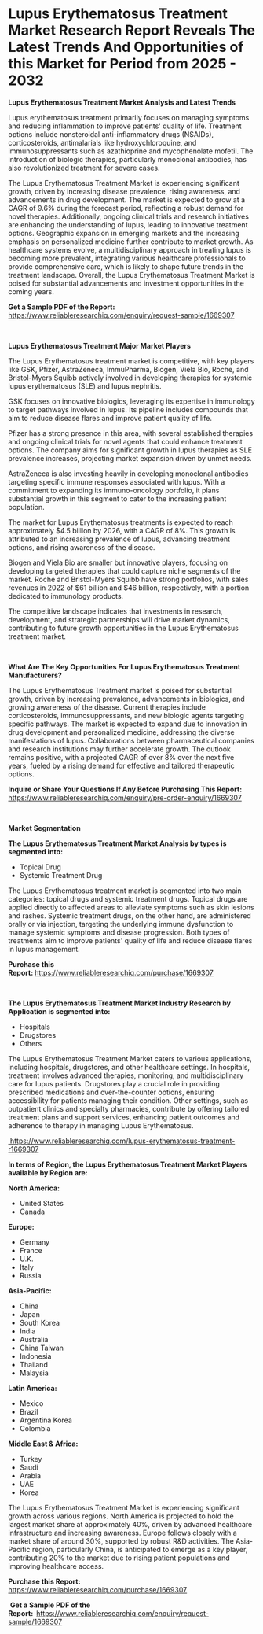 <p><h1>Lupus Erythematosus Treatment Market Research Report Reveals The Latest Trends And Opportunities of this Market for Period from 2025 - 2032</h1></p><p><strong>Lupus Erythematosus Treatment Market Analysis and Latest Trends</strong></p>
<p><p>Lupus erythematosus treatment primarily focuses on managing symptoms and reducing inflammation to improve patients' quality of life. Treatment options include nonsteroidal anti-inflammatory drugs (NSAIDs), corticosteroids, antimalarials like hydroxychloroquine, and immunosuppressants such as azathioprine and mycophenolate mofetil. The introduction of biologic therapies, particularly monoclonal antibodies, has also revolutionized treatment for severe cases.</p><p>The Lupus Erythematosus Treatment Market is experiencing significant growth, driven by increasing disease prevalence, rising awareness, and advancements in drug development. The market is expected to grow at a CAGR of 9.6% during the forecast period, reflecting a robust demand for novel therapies. Additionally, ongoing clinical trials and research initiatives are enhancing the understanding of lupus, leading to innovative treatment options. Geographic expansion in emerging markets and the increasing emphasis on personalized medicine further contribute to market growth. As healthcare systems evolve, a multidisciplinary approach in treating lupus is becoming more prevalent, integrating various healthcare professionals to provide comprehensive care, which is likely to shape future trends in the treatment landscape. Overall, the Lupus Erythematosus Treatment Market is poised for substantial advancements and investment opportunities in the coming years.</p></p>
<p><strong>Get a Sample PDF of the Report:&nbsp;</strong> <a href="https://www.reliableresearchiq.com/enquiry/request-sample/1669307?utm_campaign=3205&utm_medium=2&utm_source=Github&utm_content=ia&utm_term=19042025&utm_id=lupus-erythematosus-treatment">https://www.reliableresearchiq.com/enquiry/request-sample/1669307</a></p>
<p>&nbsp;</p>
<p><strong>Lupus Erythematosus Treatment Major Market Players</strong></p>
<p><p>The Lupus Erythematosus treatment market is competitive, with key players like GSK, Pfizer, AstraZeneca, ImmuPharma, Biogen, Viela Bio, Roche, and Bristol-Myers Squibb actively involved in developing therapies for systemic lupus erythematosus (SLE) and lupus nephritis. </p><p>GSK focuses on innovative biologics, leveraging its expertise in immunology to target pathways involved in lupus. Its pipeline includes compounds that aim to reduce disease flares and improve patient quality of life. </p><p>Pfizer has a strong presence in this area, with several established therapies and ongoing clinical trials for novel agents that could enhance treatment options. The company aims for significant growth in lupus therapies as SLE prevalence increases, projecting market expansion driven by unmet needs.</p><p>AstraZeneca is also investing heavily in developing monoclonal antibodies targeting specific immune responses associated with lupus. With a commitment to expanding its immuno-oncology portfolio, it plans substantial growth in this segment to cater to the increasing patient population.</p><p>The market for Lupus Erythematosus treatments is expected to reach approximately $4.5 billion by 2026, with a CAGR of 8%. This growth is attributed to an increasing prevalence of lupus, advancing treatment options, and rising awareness of the disease.</p><p>Biogen and Viela Bio are smaller but innovative players, focusing on developing targeted therapies that could capture niche segments of the market. Roche and Bristol-Myers Squibb have strong portfolios, with sales revenues in 2022 of $61 billion and $46 billion, respectively, with a portion dedicated to immunology products.</p><p>The competitive landscape indicates that investments in research, development, and strategic partnerships will drive market dynamics, contributing to future growth opportunities in the Lupus Erythematosus treatment market.</p></p>
<p>&nbsp;</p>
<p><strong>What Are The Key Opportunities For Lupus Erythematosus Treatment Manufacturers?</strong></p>
<p><p>The Lupus Erythematosus Treatment market is poised for substantial growth, driven by increasing prevalence, advancements in biologics, and growing awareness of the disease. Current therapies include corticosteroids, immunosuppressants, and new biologic agents targeting specific pathways. The market is expected to expand due to innovation in drug development and personalized medicine, addressing the diverse manifestations of lupus. Collaborations between pharmaceutical companies and research institutions may further accelerate growth. The outlook remains positive, with a projected CAGR of over 8% over the next five years, fueled by a rising demand for effective and tailored therapeutic options.</p></p>
<p><strong>Inquire or Share Your Questions If Any Before Purchasing This Report:</strong> <a href="https://www.reliableresearchiq.com/enquiry/pre-order-enquiry/1669307?utm_campaign=3205&utm_medium=2&utm_source=Github&utm_content=ia&utm_term=19042025&utm_id=lupus-erythematosus-treatment">https://www.reliableresearchiq.com/enquiry/pre-order-enquiry/1669307</a></p>
<p>&nbsp;</p>
<p><strong>Market Segmentation</strong></p>
<p><strong>The Lupus Erythematosus Treatment Market Analysis by types is segmented into:</strong></p>
<p><ul><li>Topical Drug</li><li>Systemic Treatment Drug</li></ul></p>
<p><p>The Lupus Erythematosus treatment market is segmented into two main categories: topical drugs and systemic treatment drugs. Topical drugs are applied directly to affected areas to alleviate symptoms such as skin lesions and rashes. Systemic treatment drugs, on the other hand, are administered orally or via injection, targeting the underlying immune dysfunction to manage systemic symptoms and disease progression. Both types of treatments aim to improve patients' quality of life and reduce disease flares in lupus management.</p></p>
<p><strong>Purchase this Report:&nbsp;</strong><a href="https://www.reliableresearchiq.com/purchase/1669307?utm_campaign=3205&utm_medium=2&utm_source=Github&utm_content=ia&utm_term=19042025&utm_id=lupus-erythematosus-treatment">https://www.reliableresearchiq.com/purchase/1669307</a></p>
<p>&nbsp;</p>
<p><strong>The Lupus Erythematosus Treatment Market Industry Research by Application is segmented into:</strong></p>
<p><ul><li>Hospitals</li><li>Drugstores</li><li>Others</li></ul></p>
<p><p>The Lupus Erythematosus Treatment Market caters to various applications, including hospitals, drugstores, and other healthcare settings. In hospitals, treatment involves advanced therapies, monitoring, and multidisciplinary care for lupus patients. Drugstores play a crucial role in providing prescribed medications and over-the-counter options, ensuring accessibility for patients managing their condition. Other settings, such as outpatient clinics and specialty pharmacies, contribute by offering tailored treatment plans and support services, enhancing patient outcomes and adherence to therapy in managing Lupus Erythematosus.</p></p>
<p><a href="https://www.reliableresearchiq.com/lupus-erythematosus-treatment-r1669307?utm_campaign=3205&utm_medium=2&utm_source=Github&utm_content=ia&utm_term=19042025&utm_id=lupus-erythematosus-treatment">&nbsp;https://www.reliableresearchiq.com/lupus-erythematosus-treatment-r1669307</a></p>
<p><strong>In terms of Region, the Lupus Erythematosus Treatment Market Players available by Region are:</strong></p>
<p>
    <p> <strong> North America: </strong>
        <ul>
            <li>United States</li>
            <li>Canada</li>
        </ul>
        </p> 
    <p> <strong> Europe: </strong>
        <ul>
            <li>Germany</li>
            <li>France</li>
            <li>U.K.</li>
            <li>Italy</li>
            <li>Russia</li>
        </ul>
        </p> 
    <p> <strong> Asia-Pacific: </strong>
        <ul>
            <li>China</li>
            <li>Japan</li>
            <li>South Korea</li>
            <li>India</li>
            <li>Australia</li>
            <li>China Taiwan</li>
            <li>Indonesia</li>
            <li>Thailand</li>
            <li>Malaysia</li>
        </ul>
        </p> 
    <p> <strong> Latin America: </strong>
        <ul>
            <li>Mexico</li>
            <li>Brazil</li>
            <li>Argentina Korea</li>
            <li>Colombia</li>
        </ul>
        </p> 
    <p> <strong> Middle East & Africa: </strong>
        <ul>
            <li>Turkey</li>
            <li>Saudi</li>
            <li>Arabia</li>
            <li>UAE</li>
            <li>Korea</li>
        </ul>
    </p>
    </p>
<p><p>The Lupus Erythematosus Treatment Market is experiencing significant growth across various regions. North America is projected to hold the largest market share at approximately 40%, driven by advanced healthcare infrastructure and increasing awareness. Europe follows closely with a market share of around 30%, supported by robust R&D activities. The Asia-Pacific region, particularly China, is anticipated to emerge as a key player, contributing 20% to the market due to rising patient populations and improving healthcare access.</p></p>
<p><strong>Purchase this Report: </strong><a href="https://www.reliableresearchiq.com/purchase/1669307?utm_campaign=3205&utm_medium=2&utm_source=Github&utm_content=ia&utm_term=19042025&utm_id=lupus-erythematosus-treatment">https://www.reliableresearchiq.com/purchase/1669307</a></p>
<p>&nbsp;<strong>Get a Sample PDF of the Report:&nbsp;&nbsp;</strong><a href="https://www.reliableresearchiq.com/enquiry/request-sample/1669307?utm_campaign=3205&utm_medium=2&utm_source=Github&utm_content=ia&utm_term=19042025&utm_id=lupus-erythematosus-treatment">https://www.reliableresearchiq.com/enquiry/request-sample/1669307</a></p>
<p><strong></strong></p>
<p><p></p><p></p><p></p></p>